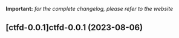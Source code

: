 **Important:**
*for the complete changelog, please refer to the website*




## [ctfd-0.0.1]ctfd-0.0.1 (2023-08-06)

